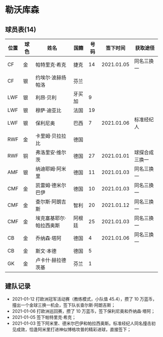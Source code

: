 # 勒沃库森

## 球员表(14)

位置|球色|姓名|国籍|号码|签下时间|获取途径
----|----|----|----|-----|-------|--------
CF|金|帕特里克·希克|捷克|14|2021.01.05|同名三换一
CF|银|约埃尔·波赫扬帕洛|芬兰|||
LWF|银|利昂·贝利|牙买加|9||
LWF|银|穆萨·迪亚比|法国|19||
LWF|银|保利尼奥|巴西|7|2021.01.06|标准经纪人
RWF|金|卡里姆·贝拉拉比|德国|||
RWF|铜|弗洛里安·维尔茨|德国|27|2021.01.01|球探合成三换一
AMF|银|纳迪耶姆·阿米里|德国|11|2021.01.03|同名三换一
CMF|金|凯雷姆·德米尔巴伊|德国|10|2021.01.03|同名三换一
CMF|金|查尔斯·阿朗吉斯|智利|20|2021.01.12|同名三换一
CMF|金|埃克塞基耶尔·帕拉西奥斯|阿根廷|25|2021.01.03|同名三换一
CB|金|乔纳森·塔阿|德国|4|2021.01.06|同名三换一
CB|金|斯文·本德|德国|5||
GK|金|卢卡什·赫拉德茨基|芬兰|1||

## 建队记录

- 2021-01-12 打欧洲冠军活动赛（教练模式，小队值 45.4），攒了 10 万蓝币，撞出一个金球三换一机会，签下队长查尔斯·阿朗吉斯；
- 2021-01-06 打欧洲巡回赛，攒了 10 万蓝币，签下保利尼奥和乔纳森·塔阿；
- 2021-01-05 签下帕特里克·希克；
- 2021-01-03 签下阿米里、德米尔巴伊和帕拉西奥斯。标准经纪人同名撞击初见成效，恰逢阿米里打进神似博格坎普的精彩进球，直接签下；
